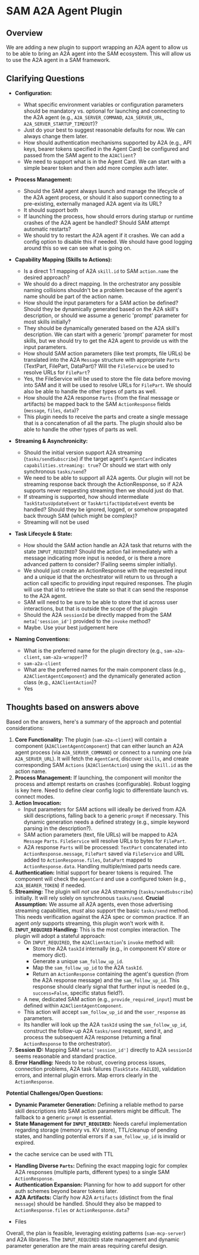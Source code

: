 # SAM A2A Agent Plugin

## Overview

We are adding a new plugin to support wrapping an A2A agent to allow us to be able to bring an 
A2A agent into the SAM ecosystem. This will allow us to use the A2A agent in a SAM framework.

## Clarifying Questions

*   **Configuration:**
    *   What specific environment variables or configuration parameters should be mandatory vs. optional for launching and connecting to the A2A agent (e.g., `A2A_SERVER_COMMAND`, `A2A_SERVER_URL`, `A2A_SERVER_STARTUP_TIMEOUT`)?
    - Just do your best to suggest reasonable defaults for now. We can always change them later.

    *   How should authentication mechanisms supported by A2A (e.g., API keys, bearer tokens specified in the Agent Card) be configured and passed from the SAM agent to the `A2AClient`?
    - We need to support what is in the Agent Card. We can start with a simple bearer token and then add more complex auth later.

*   **Process Management:**
    *   Should the SAM agent always launch and manage the lifecycle of the A2A agent process, or should it also support connecting to a pre-existing, externally managed A2A agent via its URL?
    - It should support both

    *   If launching the process, how should errors during startup or runtime crashes of the A2A agent be handled? Should SAM attempt automatic restarts?
    - We should try to restart the A2A agent if it crashes. We can add a config option to disable this if needed. We should have good logging around this so we can see what is going on.

*   **Capability Mapping (Skills to Actions):**
    *   Is a direct 1:1 mapping of A2A `skill.id` to SAM `action.name` the desired approach?
    - We should do a direct mapping. In the orchestrator any possible naming collisions shouldn't be a problem because of the agent's name should be part of the action name.

    *   How should the input parameters for a SAM action be defined? Should they be dynamically generated based on the A2A skill's description, or should we assume a generic 'prompt' parameter for most skills initially?
    - They should be dynamically generated based on the A2A skill's description. We can start with a generic 'prompt' parameter for most skills, but we should try to get the A2A agent to provide us with the input parameters.

    *   How should SAM action parameters (like text prompts, file URLs) be translated into the A2A `Message` structure with appropriate `Parts` (TextPart, FilePart, DataPart)? Will the `FileService` be used to resolve URLs for `FilePart`?
    - Yes, the FileService will be used to store the file data before moving into SAM and it will be used to resolve URLs for `FilePart`. We should also be able to handle the other types of parts as well.

    *   How should the A2A response `Parts` (from the final message or artifacts) be mapped back to the SAM `ActionResponse` fields (`message`, `files`, `data`)?
    - This plugin needs to receive the parts and create a single message that is a concatenation of all the parts. The plugin should also be able to handle the other types of parts as well.

*   **Streaming & Asynchronicity:**
    *   Should the initial version support A2A streaming (`tasks/sendSubscribe`) if the target agent's `AgentCard` indicates `capabilities.streaming: true`? Or should we start with only synchronous `tasks/send`?
    - We need to be able to support all A2A agents. Our plugin will not be streaming response back through the ActionResponse, so if A2A supports never requesting streaming then we should just do that. 

    *   If streaming is supported, how should intermediate `TaskStatusUpdateEvent` or `TaskArtifactUpdateEvent` events be handled? Should they be ignored, logged, or somehow propagated back through SAM (which might be complex)?
    - Streaming will not be used

*   **Task Lifecycle & State:**
    *   How should the SAM action handle an A2A task that returns with the state `INPUT_REQUIRED`? Should the action fail immediately with a message indicating more input is needed, or is there a more advanced pattern to consider? (Failing seems simpler initially).
    - We should just create an ActionResponse with the requested input and a unique id that the orchestrator will return to us through a action call specific to providing input required responses. The plugin will use that id to retrieve the state so that it can send the response to the A2A agent.
    - SAM will need to be sure to be able to store that id across user interactions, but that is outside the scope of the plugin

    *   Should the A2A `sessionId` be directly mapped from the SAM `meta['session_id']` provided to the `invoke` method?
    - Maybe. Use your best judgement here

*   **Naming Conventions:**
    *   What is the preferred name for the plugin directory (e.g., `sam-a2a-client`, `sam-a2a-wrapper`)?
    - `sam-a2a-client`

    *   What are the preferred names for the main component class (e.g., `A2AClientAgentComponent`) and the dynamically generated action class (e.g., `A2AClientAction`)?
    - Yes

## Thoughts based on answers above

Based on the answers, here's a summary of the approach and potential considerations:

1.  **Core Functionality:** The plugin (`sam-a2a-client`) will contain a component (`A2AClientAgentComponent`) that can either launch an A2A agent process (via `A2A_SERVER_COMMAND`) or connect to a running one (via `A2A_SERVER_URL`). It will fetch the `AgentCard`, discover `skills`, and create corresponding SAM `Actions` (`A2AClientAction`) using the `skill.id` as the action name.
2.  **Process Management:** If launching, the component will monitor the process and attempt restarts on crashes (configurable). Robust logging is key here. Need to define clear config logic to differentiate launch vs. connect modes.
3.  **Action Invocation:**
    *   Input parameters for SAM actions will ideally be derived from A2A skill descriptions, falling back to a generic `prompt` if necessary. This dynamic generation needs a defined strategy (e.g., simple keyword parsing in the description?).
    *   SAM action parameters (text, file URLs) will be mapped to A2A `Message` `Parts`. `FileService` will resolve URLs to bytes for `FilePart`.
    *   A2A response `Parts` will be processed: `TextPart` concatenated into `ActionResponse.message`, `FilePart` saved via `FileService` and URL added to `ActionResponse.files`, `DataPart` mapped to `ActionResponse.data`. Handling multiple/mixed parts needs care.
4.  **Authentication:** Initial support for bearer tokens is required. The component will check the `AgentCard` and use a configured token (e.g., `A2A_BEARER_TOKEN`) if needed.
5.  **Streaming:** The plugin will *not* use A2A streaming (`tasks/sendSubscribe`) initially. It will rely solely on synchronous `tasks/send`. **Crucial Assumption:** We assume all A2A agents, even those advertising streaming capabilities, *must* also support the basic `tasks/send` method. This needs verification against the A2A spec or common practice. If an agent *only* supports streaming, this plugin won't work with it.
6.  **`INPUT_REQUIRED` Handling:** This is the most complex interaction. The plugin will adopt a stateful approach:
    *   On `INPUT_REQUIRED`, the `A2AClientAction`'s `invoke` method will:
        *   Store the A2A `taskId` internally (e.g., in component KV store or memory dict).
        *   Generate a unique `sam_follow_up_id`.
        *   Map the `sam_follow_up_id` to the A2A `taskId`.
        *   Return an `ActionResponse` containing the agent's question (from the A2A response message) and the `sam_follow_up_id`. This response should clearly signal that further input is needed (e.g., `success=False`, specific status field?).
    *   A new, dedicated SAM action (e.g., `provide_required_input`) must be defined within `A2AClientAgentComponent`.
    *   This action will accept `sam_follow_up_id` and the `user_response` as parameters.
    *   Its handler will look up the A2A `taskId` using the `sam_follow_up_id`, construct the follow-up A2A `tasks/send` request, send it, and process the subsequent A2A response (returning a final `ActionResponse` to the orchestrator).
7.  **Session ID:** Mapping SAM `meta['session_id']` directly to A2A `sessionId` seems reasonable and standard practice.
8.  **Error Handling:** Needs to be robust, covering process issues, connection problems, A2A task failures (`TaskState.FAILED`), validation errors, and internal plugin errors. Map errors clearly in the `ActionResponse`.

**Potential Challenges/Open Questions:**

*   **Dynamic Parameter Generation:** Defining a reliable method to parse skill descriptions into SAM action parameters might be difficult. The fallback to a generic `prompt` is essential.
*   **State Management for `INPUT_REQUIRED`:** Needs careful implementation regarding storage (memory vs. KV store), TTL/cleanup of pending states, and handling potential errors if a `sam_follow_up_id` is invalid or expired.
- the cache service can be used with TTL
*   **Handling Diverse `Parts`:** Defining the exact mapping logic for complex A2A responses (multiple parts, different types) to a single SAM `ActionResponse`.
*   **Authentication Expansion:** Planning for how to add support for other auth schemes beyond bearer tokens later.
*   **A2A Artifacts:** Clarify how A2A `Artifacts` (distinct from the final `message`) should be handled. Should they also be mapped to `ActionResponse.files` or `ActionResponse.data`?
- Files

Overall, the plan is feasible, leveraging existing patterns (`sam-mcp-server`) and A2A libraries. The `INPUT_REQUIRED` state management and dynamic parameter generation are the main areas requiring careful design.


